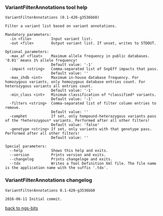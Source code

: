 ### VariantFilterAnnotations tool help
	VariantFilterAnnotations (0.1-420-g3536bb0)
	
	Filter a variant list based on variant annotations.
	
	Mandatory parameters:
	  -in <file>         Input variant list.
	  -out <file>        Output variant list. If unset, writes to STDOUT.
	
	Optional parameters:
	  -max_af <float>    Maximum allele frequency in public databases. '0.01' means 1% allele frequency!
	                     Default value: '-1'
	  -impact <string>   Comma-separated list of SnpEff impacts that pass.
	                     Default value: ''
	  -max_ihdb <int>    Maximum in-house database frequency. For homozygous variants, only homozygous database entries count. For heterozygous variants all entries count.
	                     Default value: '-1'
	  -min_class <int>   Minimum classification of *classified* variants.
	                     Default value: '-1'
	  -filters <string>  Comma-separated list of filter column entries to remove.
	                     Default value: ''
	  -comphet           If set, only hompound-heterozygous variants pass of the *heterozygous* variants. Performed after all other filters!
	                     Default value: 'false'
	  -genotype <string> If set, only variants with that genotype pass. Performed after all other filters!
	                     Default value: ''
	
	Special parameters:
	  --help             Shows this help and exits.
	  --version          Prints version and exits.
	  --changelog        Prints changeloge and exits.
	  --tdx              Writes a Tool Definition Xml file. The file name is the application name with the suffix '.tdx'.
	
### VariantFilterAnnotations changelog
	VariantFilterAnnotations 0.1-420-g3536bb0
	
	2016-06-11 Initial commit.
[back to ngs-bits](https://github.com/imgag/ngs-bits)